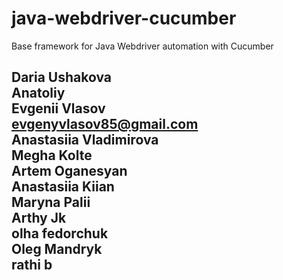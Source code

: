# java-webdriver-cucumber

Base framework for Java Webdriver automation with Cucumber

Daria Ushakova \
Anatoliy \
Evgenii Vlasov \
evgenyvlasov85@gmail.com \
Anastasiia Vladimirova \
Megha Kolte \
Artem Oganesyan \
Anastasiia Kiian \
Maryna Palii \
Arthy Jk \
olha fedorchuk \
Oleg Mandryk \
rathi b
---------
